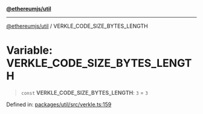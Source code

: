 [**@ethereumjs/util**](../README.md)

***

[@ethereumjs/util](../README.md) / VERKLE\_CODE\_SIZE\_BYTES\_LENGTH

# Variable: VERKLE\_CODE\_SIZE\_BYTES\_LENGTH

> `const` **VERKLE\_CODE\_SIZE\_BYTES\_LENGTH**: `3` = `3`

Defined in: [packages/util/src/verkle.ts:159](https://github.com/Dargon789/ethereumjs-monorepo/blob/master/packages/util/src/verkle.ts#L159)
